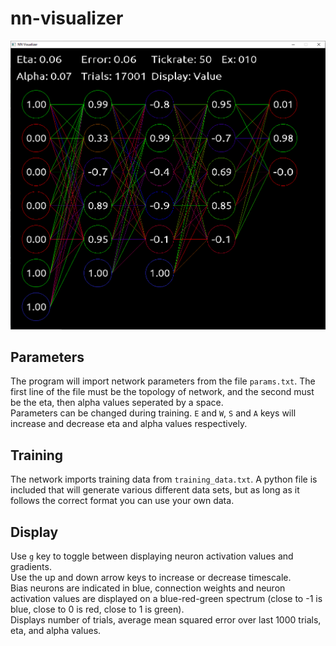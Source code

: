 # nn-visualizer
![img](https://raw.githubusercontent.com/gmbows/nn-visualizer/master/window.PNG)

## Parameters 
The program will import network parameters from the file `params.txt`.  The first line of the file must be the topology of network, and the second must be the eta, then alpha values seperated by a space. <br>
Parameters can be changed during training.  `E` and `W`, `S` and `A` keys will increase and decrease eta and alpha values respectively.

## Training
The network imports training data from `training_data.txt`.  A python file is included that will generate various different data sets, but as long as it follows the correct format you can use your own data.

## Display
Use `g` key to toggle between displaying neuron activation values and gradients.  <br>
Use the up and down arrow keys to increase or decrease timescale. <br> 
Bias neurons are indicated in blue, connection weights and neuron activation values are displayed on a blue-red-green spectrum (close to -1 is blue, close to 0 is red, close to 1 is green).   <br>
Displays number of trials, average mean squared error over last 1000 trials, eta, and alpha values. <br>
